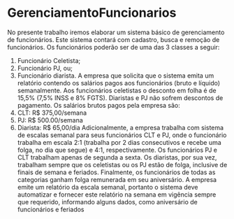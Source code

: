 # GerenciamentoFuncionarios

No presente trabalho iremos elaborar um sistema básico de gerenciamento de funcionários. Este sistema contará com cadastro, busca e remoção de funcionários. Os funcionários poderão ser de uma das 3 classes a seguir:
1.	Funcionário Celetista;
2.	Funcionário PJ, ou;
3.	Funcionário diarista.
A empresa que solicita que o sistema emita um relatório contendo os salários pagos aos funcionários (bruto e líquido) semanalmente. Aos funcionários celetistas o desconto em folha é de 15,5% (7,5% INSS e 8% FGTS). Diaristas e PJ não sofrem descontos de pagamento. Os salários brutos pagos pela empresa são:
1.	CLT: R$ 375,00/semana
2.	PJ: R$ 500.00/semana
3.	Diarista: R$ 65,00/dia
Adicionalmente, a empresa trabalha com sistema de escalas semanal para seus funcionários CLT e PJ, onde o funcionário trabalha em escala 2:1 (trabalha por 2 dias consecutivos e recebe uma folga, no dia que segue) e 4:1, respectivamente. Os funcionários PJ e CLT trabalham apenas de segunda a sexta. Os diaristas, por sua vez, trabalham sempre que os celetistas ou os PJ estão de folga, inclusive de finais de semana e feriados. Finalmente, os funcionários de todas as categorias ganham folga remunerada em seu aniversário.
A empresa emite um relatório da escala semanal, portanto o sistema deve automatizar e fornecer este relatório na semana em vigência sempre que requerido, informando alguns dados, como aniversário de funcionários e feriados
